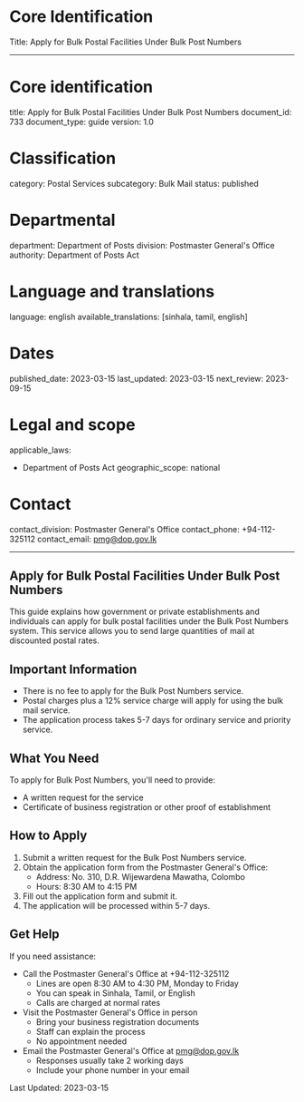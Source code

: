# Core Identification
Title: Apply for Bulk Postal Facilities Under Bulk Post Numbers

---
# Core identification
title: Apply for Bulk Postal Facilities Under Bulk Post Numbers
document_id: 733
document_type: guide
version: 1.0

# Classification
category: Postal Services
subcategory: Bulk Mail
status: published

# Departmental
department: Department of Posts
division: Postmaster General's Office
authority: Department of Posts Act

# Language and translations
language: english
available_translations: [sinhala, tamil, english]

# Dates
published_date: 2023-03-15
last_updated: 2023-03-15
next_review: 2023-09-15

# Legal and scope
applicable_laws:
 - Department of Posts Act
geographic_scope: national

# Contact
contact_division: Postmaster General's Office
contact_phone: +94-112-325112
contact_email: pmg@dop.gov.lk

---

## Apply for Bulk Postal Facilities Under Bulk Post Numbers

This guide explains how government or private establishments and individuals can apply for bulk postal facilities under the Bulk Post Numbers system. This service allows you to send large quantities of mail at discounted postal rates.

## Important Information

- There is no fee to apply for the Bulk Post Numbers service.
- Postal charges plus a 12% service charge will apply for using the bulk mail service.
- The application process takes 5-7 days for ordinary service and priority service.

## What You Need

To apply for Bulk Post Numbers, you'll need to provide:
- A written request for the service
- Certificate of business registration or other proof of establishment

## How to Apply

1. Submit a written request for the Bulk Post Numbers service.
2. Obtain the application form from the Postmaster General's Office:
   - Address: No. 310, D.R. Wijewardena Mawatha, Colombo
   - Hours: 8:30 AM to 4:15 PM
3. Fill out the application form and submit it.
4. The application will be processed within 5-7 days.

## Get Help

If you need assistance:
- Call the Postmaster General's Office at +94-112-325112
    - Lines are open 8:30 AM to 4:30 PM, Monday to Friday
    - You can speak in Sinhala, Tamil, or English
    - Calls are charged at normal rates
- Visit the Postmaster General's Office in person
    - Bring your business registration documents
    - Staff can explain the process
    - No appointment needed
- Email the Postmaster General's Office at pmg@dop.gov.lk
    - Responses usually take 2 working days
    - Include your phone number in your email

Last Updated: 2023-03-15